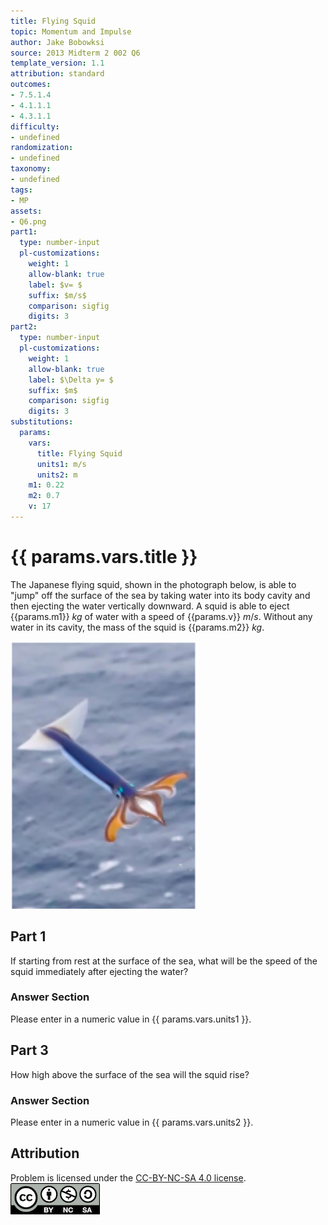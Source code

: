 ```yaml
---
title: Flying Squid
topic: Momentum and Impulse
author: Jake Bobowksi
source: 2013 Midterm 2 002 Q6
template_version: 1.1
attribution: standard
outcomes:
- 7.5.1.4
- 4.1.1.1
- 4.3.1.1
difficulty:
- undefined
randomization:
- undefined
taxonomy:
- undefined
tags:
- MP
assets:
- Q6.png
part1:
  type: number-input
  pl-customizations:
    weight: 1
    allow-blank: true
    label: $v= $
    suffix: $m/s$
    comparison: sigfig
    digits: 3
part2:
  type: number-input
  pl-customizations:
    weight: 1
    allow-blank: true
    label: $\Delta y= $
    suffix: $m$
    comparison: sigfig
    digits: 3
substitutions:
  params:
    vars:
      title: Flying Squid
      units1: m/s
      units2: m
    m1: 0.22
    m2: 0.7
    v: 17
---
```

# {{ params.vars.title }}
The Japanese flying squid, shown in the photograph below, is able to "jump" off the surface of the sea by taking water into its body cavity and then ejecting the water vertically downward. A squid is able to eject {{params.m1}} $kg$ of water with a speed of {{params.v}} $m/s$. Without any water in its cavity, the mass of the squid is {{params.m2}} $kg$.

<img src="Q6.png" width=300 alt = "Japanese flying squid">

## Part 1

If starting from rest at the surface of the sea, what will be the speed of the squid immediately after ejecting the water?

### Answer Section

Please enter in a numeric value in {{ params.vars.units1 }}.

## Part 3

How high above the surface of the sea will the squid rise?

### Answer Section

Please enter in a numeric value in {{ params.vars.units2 }}.

## Attribution

Problem is licensed under the [CC-BY-NC-SA 4.0 license](https://creativecommons.org/licenses/by-nc-sa/4.0/).<br> ![The Creative Commons 4.0 license requiring attribution-BY, non-commercial-NC, and share-alike-SA license.](https://raw.githubusercontent.com/firasm/bits/master/by-nc-sa.png)